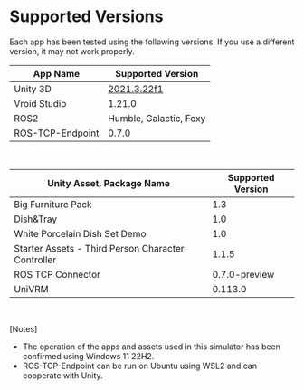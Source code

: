 # Supported Versions

Each app has been tested using the following versions. If you use a different version, it may not work properly.

| App Name | Supported Version |
| -- | -- |
| Unity 3D | [2021.3.22f1](https://unity.com/releases/editor/whats-new/2021.3.22) |
| Vroid Studio | 1.21.0 |
| ROS2 | Humble, Galactic, Foxy |
| ROS-TCP-Endpoint | 0.7.0 |

<br>

| Unity Asset, Package Name | Supported Version |
| -- | -- |
| Big Furniture Pack | 1.3 |
| Dish&Tray | 1.0 |
| White Porcelain Dish Set Demo | 1.0 |
| Starter Assets - Third Person Character Controller | 1.1.5 |
| ROS TCP Connector | 0.7.0-preview |
| UniVRM | 0.113.0 |

<br>

[Notes]

- The operation of the apps and assets used in this simulator has been confirmed using Windows 11 22H2.
- ROS-TCP-Endpoint can be run on Ubuntu using WSL2 and can cooperate with Unity.

